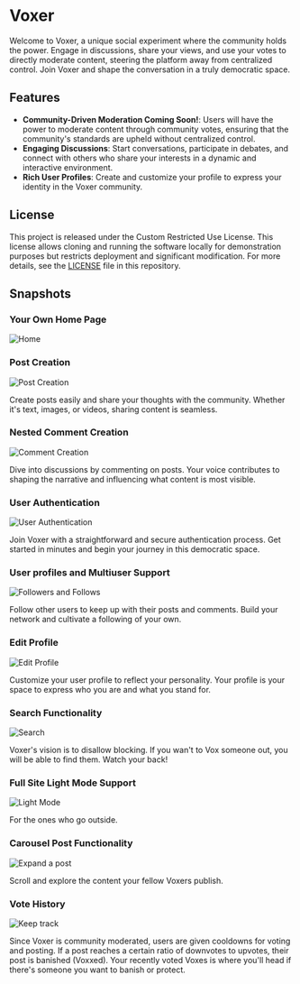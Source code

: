 # Voxer

Welcome to Voxer, a unique social experiment where the community holds the power. Engage in discussions, share your views, and use your votes to directly moderate content, steering the platform away from centralized control. Join Voxer and shape the conversation in a truly democratic space.

## Features

- **Community-Driven Moderation Coming Soon!**: Users will have the power to moderate content through community votes, ensuring that the community's standards are upheld without centralized control.
- **Engaging Discussions**: Start conversations, participate in debates, and connect with others who share your interests in a dynamic and interactive environment.
- **Rich User Profiles**: Create and customize your profile to express your identity in the Voxer community.

## License

This project is released under the Custom Restricted Use License. This license allows cloning and running the software locally for demonstration purposes but restricts deployment and significant modification. For more details, see the [LICENSE](/LICENSE.txt) file in this repository.


## Snapshots

### Your Own Home Page

![Home](/public/readme-assets/home.png?raw=true "Personalization coming soon!")

### Post Creation

![Post Creation](/public/readme-assets/postfunctionality.png?raw=true "Create and share your thoughts")

Create posts easily and share your thoughts with the community. Whether it's text, images, or videos, sharing content is seamless.

### Nested Comment Creation

![Comment Creation](/public/readme-assets/nestedcomments.png?raw=true "Engage with the community")

Dive into discussions by commenting on posts. Your voice contributes to shaping the narrative and influencing what content is most visible.

### User Authentication

![User Authentication](/public/readme-assets/googleauth.png?raw=true "Secure and straightforward login")

Join Voxer with a straightforward and secure authentication process. Get started in minutes and begin your journey in this democratic space.

### User profiles and Multiuser Support

![Followers and Follows](/public/readme-assets/userprofiles.png?raw=true "Connect with others")

Follow other users to keep up with their posts and comments. Build your network and cultivate a following of your own.

### Edit Profile

![Edit Profile](/public/readme-assets/editprofile.png?raw=true "Your space to express")

Customize your user profile to reflect your personality. Your profile is your space to express who you are and what you stand for.

### Search Functionality

![Search](/public/readme-assets/searchfunctionality.png?raw=true "Find friend or foe")

Voxer's vision is to disallow blocking. If you wan't to Vox someone out, you will be able to find them. Watch your back!

### Full Site Light Mode Support

![Light Mode](/public/readme-assets/fullsitelightmode.png?raw=true "It's your preference")

For the ones who go outside.

### Carousel Post Functionality

![Expand a post](/public/readme-assets/carouselposts.png?raw=true "See whats up")

Scroll and explore the content your fellow Voxers publish.

### Vote History

![Keep track](/public/readme-assets/votehistory.png?raw=true "Vox a foe, protect a friend")

Since Voxer is community moderated, users are given cooldowns for voting and posting. If a post reaches a certain ratio of downvotes to upvotes, their post is banished (Voxxed). Your recently voted Voxes is where you'll head if there's someone you want to banish or protect.